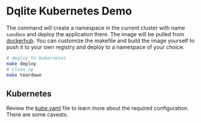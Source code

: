 # Dqlite Kubernetes Demo

The command will create a namespace in the current cluster with name `sandbox` and deploy the application there. The image will be pulled from [dockerhub](https://hub.docker.com/r/bluebrown/dqlite-app). You can customize the makefile and build the image yourself to push it to your own registry and deploy to a namespace of your choice.

```bash
# deploy to kubernetes
make deploy 
# clean up
make teardown
```

## Kubernetes

Review the [kube.yaml](./kube.yaml) file to learn more about the required configuration. There are some caveats.
